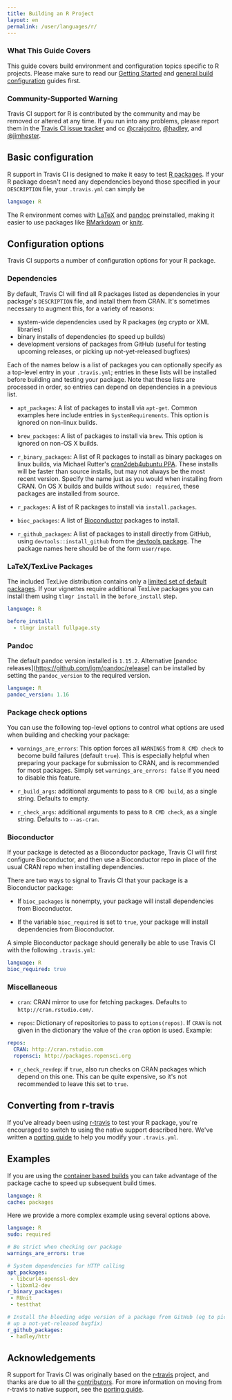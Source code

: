 ```yaml
---
title: Building an R Project
layout: en
permalink: /user/languages/r/
---
```


### What This Guide Covers

This guide covers build environment and configuration topics specific to R
projects. Please make sure to read our
[Getting Started](/user/getting-started/) and
[general build configuration](/user/customizing-the-build/) guides first.

### Community-Supported Warning

Travis CI support for R is contributed by the community and may be removed or
altered at any time. If you run into any problems, please report them in the
[Travis CI issue tracker](https://github.com/travis-ci/travis-ci/issues/new?labels=community:r)
and cc [@craigcitro](https://github.com/craigcitro),
[@hadley](https://github.com/hadley), and
[@jimhester](https://github.com/jimhester).

## Basic configuration

R support in Travis CI is designed to make it easy to test
[R packages](http://cran.r-project.org/doc/manuals/R-exts.html). If your R
package doesn't need any dependencies beyond those specified in your
`DESCRIPTION` file, your `.travis.yml` can simply be


```yaml
language: R
```

The R environment comes with [LaTeX](https://www.tug.org/texlive/) and
[pandoc](http://johnmacfarlane.net/pandoc/) preinstalled, making it easier to
use packages like [RMarkdown](http://rmarkdown.rstudio.com/) or
[knitr](http://yihui.name/knitr/).

## Configuration options

Travis CI supports a number of configuration options for your R package.

### Dependencies

By default, Travis CI will find all R packages listed as dependencies in your
package's `DESCRIPTION` file, and install them from CRAN. It's sometimes
necessary to augment this, for a variety of reasons:

* system-wide dependencies used by R packages (eg crypto or XML libraries)
* binary installs of dependencies (to speed up builds)
* development versions of packages from GitHub (useful for testing upcoming
  releases, or picking up not-yet-released bugfixes)

Each of the names below is a list of packages you can optionally specify as a
top-level entry in your `.travis.yml`; entries in these lists will be
installed before building and testing your package. Note that these lists are
processed in order, so entries can depend on dependencies in a previous list.

* `apt_packages`: A list of packages to install via `apt-get`. Common examples
  here include entries in `SystemRequirements`. This option is ignored on
  non-linux builds.

* `brew_packages`: A list of packages to install via `brew`. This option is
  ignored on non-OS X builds.

* `r_binary_packages`: A list of R packages to install as binary packages on
  linux builds, via Michael Rutter's
  [cran2deb4ubuntu PPA](https://launchpad.net/~marutter/+archive/ubuntu/c2d4u).
  These installs will be faster than source installs, but may not always be
  the most recent version. Specify the name just as you would when installing
  from CRAN. On OS X builds and builds without `sudo: required`, these packages
  are installed from source.

* `r_packages`: A list of R packages to install via `install.packages`.

* `bioc_packages`: A list of [Bioconductor](http://www.bioconductor.org/)
  packages to install.

* `r_github_packages`: A list of packages to install directly from GitHub,
  using `devtools::install_github` from the
  [devtools package](https://github.com/hadley/devtools). The package names
  here should be of the form `user/repo`.

### LaTeX/TexLive Packages

The included TexLive distribution contains only a [limited set of default
packages](https://github.com/yihui/ubuntu-bin/blob/master/TeXLive.pkgs). If
your vignettes require additional TexLive packages you can install them using
`tlmgr install` in the `before_install` step.

```yaml
language: R

before_install:
  - tlmgr install fullpage.sty
```

### Pandoc ###

The default pandoc version installed is `1.15.2`. Alternative [pandoc
releases](https://github.com/jgm/pandoc/release] can be installed by setting
the `pandoc_version` to the required version.

```yaml
language: R
pandoc_version: 1.16
```

### Package check options

You can use the following top-level options to control what options are used
when building and checking your package:

* `warnings_are_errors`: This option forces all `WARNINGS` from `R CMD check` to
  become build failures (default `true`). This is especially helpful when preparing
  your package for submission to CRAN, and is recommended for most packages.
  Simply set `warnings_are_errors: false` if you need to disable this feature.

* `r_build_args`: additional arguments to pass to `R CMD build`, as a single
  string. Defaults to empty.

* `r_check_args`: additional arguments to pass to `R CMD check`, as a single
  string. Defaults to `--as-cran`.

### Bioconductor

If your package is detected as a Bioconductor package, Travis CI will first
configure Bioconductor, and then use a Bioconductor repo in place of the usual
CRAN repo when installing dependencies.

There are two ways to signal to Travis CI that your package is a Bioconductor
package:

* If `bioc_packages` is nonempty, your package will install dependencies from
  Bioconductor.

* If the variable `bioc_required` is set to `true`, your package will install
  dependencies from Bioconductor.

A simple Bioconductor package should generally be able to use Travis CI with
the following `.travis.yml`:

```yaml
language: R
bioc_required: true
```

### Miscellaneous

* `cran`: CRAN mirror to use for fetching packages. Defaults to
  `http://cran.rstudio.com/`.

* `repos`: Dictionary of repositories to pass to `options(repos)`. If `CRAN` is
  not given in the dictionary the value of the `cran` option is used.
  Example:

```yaml
repos:
  CRAN: http://cran.rstudio.com
  ropensci: http://packages.ropensci.org
```

* `r_check_revdep`: if `true`, also run checks on CRAN packages which depend
  on this one. This can be quite expensive, so it's not recommended to leave
  this set to `true`.

## Converting from r-travis

If you've already been using
[r-travis](https://github.com/craigcitro/r-travis) to test your R package,
you're encouraged to switch to using the native support described here. We've
written a
[porting guide](https://github.com/craigcitro/r-travis/wiki/Porting-to-native-R-support-in-Travis)
to help you modify your `.travis.yml`.

## Examples

If you are using the [container based builds][container] you can take advantage
of the package cache to speed up subsequent build times.


```yaml
language: R
cache: packages
```

Here we provide a more complex example using several options above.

```yaml
language: R
sudo: required

# Be strict when checking our package
warnings_are_errors: true

# System dependencies for HTTP calling
apt_packages:
 - libcurl4-openssl-dev
 - libxml2-dev
r_binary_packages:
 - RUnit
 - testthat

# Install the bleeding edge version of a package from GitHub (eg to pick
# up a not-yet-released bugfix)
r_github_packages:
 - hadley/httr
```

## Acknowledgements

R support for Travis CI was originally based on the
[r-travis](https://github.com/craigcitro/r-travis) project, and thanks are due
to all the
[contributors](https://github.com/craigcitro/r-travis/graphs/contributors).
For more information on moving from r-travis to native support, see the
[porting guide](https://github.com/craigcitro/r-travis/wiki/Porting-to-native-R-support-in-Travis).

[container]: /user/workers/container-based-infrastructure/
